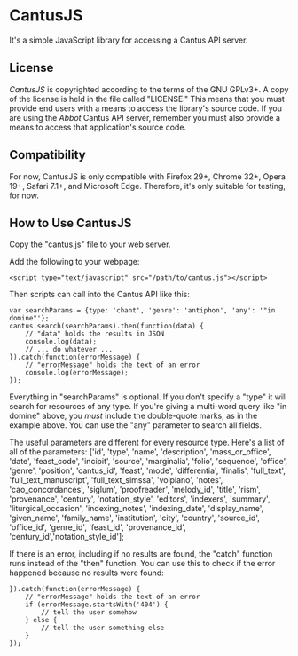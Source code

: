 CantusJS
========

It's a simple JavaScript library for accessing a Cantus API server.

License
-------

*CantusJS* is copyrighted according to the terms of the GNU GPLv3+. A copy of the license is held in
the file called "LICENSE." This means that you must provide end users with a means to access the
library's source code. If you are using the *Abbot* Cantus API server, remember you must also
provide a means to access that application's source code.

Compatibility
-------------

For now, CantusJS is only compatible with Firefox 29+, Chrome 32+, Opera 19+, Safari 7.1+, and
Microsoft Edge. Therefore, it's only suitable for testing, for now.

How to Use CantusJS
-------------------

Copy the "cantus.js" file to your web server.

Add the following to your webpage:

    <script type="text/javascript" src="/path/to/cantus.js"></script>

Then scripts can call into the Cantus API like this:

    var searchParams = {type: 'chant', 'genre': 'antiphon', 'any': '"in domine"'};
    cantus.search(searchParams).then(function(data) {
        // "data" holds the results in JSON
        console.log(data);
        // ... do whatever ...
    }).catch(function(errorMessage) {
        // "errorMessage" holds the text of an error
        console.log(errorMessage);
    });

Everything in "searchParams" is optional. If you don't specify a "type" it will search for resources
of any type. If you're giving a multi-word query like "in domine" above, you *must* include the
double-quote marks, as in the example above. You can use the "any" parameter to search all fields.

The useful parameters are different for every resource type. Here's a list of all of the parameters:
['id', 'type', 'name', 'description', 'mass_or_office', 'date', 'feast_code',
'incipit', 'source', 'marginalia', 'folio', 'sequence', 'office', 'genre', 'position',
'cantus_id', 'feast', 'mode', 'differentia', 'finalis', 'full_text',
'full_text_manuscript', 'full_text_simssa', 'volpiano', 'notes', 'cao_concordances',
'siglum', 'proofreader', 'melody_id', 'title', 'rism', 'provenance', 'century',
'notation_style', 'editors', 'indexers', 'summary', 'liturgical_occasion',
'indexing_notes', 'indexing_date', 'display_name', 'given_name', 'family_name',
'institution', 'city', 'country', 'source_id', 'office_id', 'genre_id', 'feast_id',
'provenance_id', 'century_id','notation_style_id'];

If there is an error, including if no results are found, the "catch" function runs instead of the
"then" function. You can use this to check if the error happened because no results were found:

    }).catch(function(errorMessage) {
        // "errorMessage" holds the text of an error
        if (errorMessage.startsWith('404') {
            // tell the user somehow
        } else {
            // tell the user something else
        }
    });
